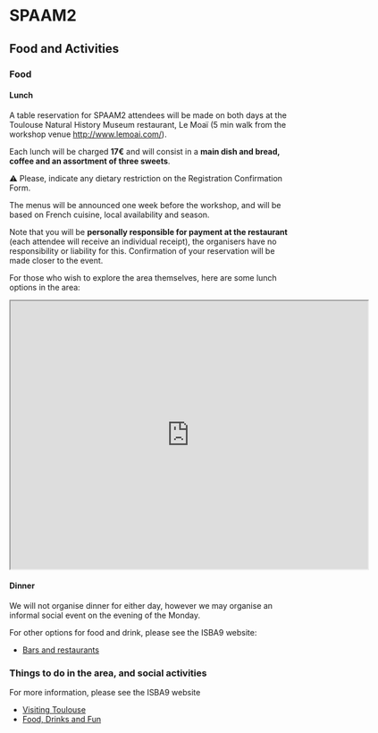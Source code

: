 # SPAAM2

## Food and Activities

### Food

#### Lunch

A table reservation for SPAAM2 attendees will be made on both days at the Toulouse Natural History Museum restaurant, Le Moaï (5 min walk from the workshop venue http://www.lemoai.com/).

Each lunch will be charged **17€** and will consist in a **main dish and bread, coffee and an assortment of three sweets**.

:warning: Please, indicate any dietary restriction on the Registration Confirmation Form.

The menus will be announced one week before the workshop, and will be based on French cuisine, local availability and season.

Note that you will be **personally responsible for payment at the restaurant** (each attendee will receive an individual receipt), the organisers have no responsibility or liability for this. Confirmation of your reservation will be made closer to the event. 

For those who wish to explore the area themselves, here are some lunch options in the area:

<iframe src="https://www.google.com/maps/d/u/0/embed?mid=1Q-AOMIZz3-np8muacyH99jSsJyK5F1BS" width="640" height="480"></iframe>

#### Dinner

We will not organise dinner for either day, however we may organise an informal social event on the evening of the Monday.

For other options for food and drink, please see the ISBA9 website:

* [Bars and restaurants](https://isba9.sciencesconf.org/resource/page/id/7)

### Things to do in the area, and social activities 

For more information, please see the ISBA9 website

* [Visiting Toulouse](https://isba9.sciencesconf.org/resource/page/id/18)
* [Food, Drinks and Fun](https://isba9.sciencesconf.org/resource/page/id/8)


